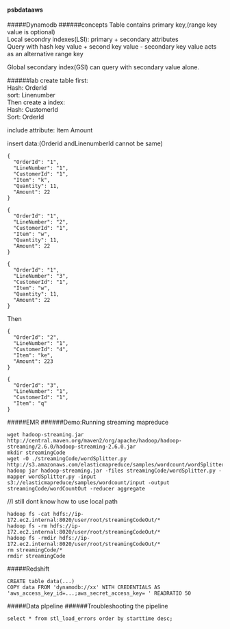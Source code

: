 #### psbdataaws
#####Dynamodb
######concepts
Table contains primary key,(range key value is optional)  
Local secondry indexes(LSI): primary + secondary attributes  
Query with hash key value + second key value - secondary key value acts as an alternative range key  
  
Global secondary index(GSI) can query with secondary value alone.

######lab
create table first:  
Hash: OrderId  
sort: Linenumber  
Then create a index:  
Hash: CustomerId  
Sort: OrderId   
  
include attribute: Item Amount  
  
insert data:(Orderid andLinenumberId cannot be same)
```
{
  "OrderId": "1",
  "LineNumber": "1",
  "CustomerId": "1",
  "Item": "k",
  "Quantity": 11,
  "Amount": 22
}
```
```
{
  "OrderId": "1",
  "LineNumber": "2",
  "CustomerId": "1",
  "Item": "w",
  "Quantity": 11,
  "Amount": 22
}
```
```
{
  "OrderId": "1",
  "LineNumber": "3",
  "CustomerId": "1",
  "Item": "w",
  "Quantity": 11,
  "Amount": 22
}
```

Then
```
{
  "OrderId": "2",
  "LineNumber": "1",
  "CustomerId": "4",
  "Item": "ke",
  "Amount": 223
}
```
```
{
  "OrderId": "3",
  "LineNumber": "1",
  "CustomerId": "1",
  "Item": "q"
}
```
#####EMR
######Demo:Running streaming mapreduce
```
wget hadoop-streaming.jar http://central.maven.org/maven2/org/apache/hadoop/hadoop-streaming/2.6.0/hadoop-streaming-2.6.0.jar
mkdir streamingCode
wget -O ./streamingCode/wordSplitter.py http://s3.amazonaws.com/elasticmapreduce/samples/wordcount/wordSplitter.py
hadoop jar hadoop-streaming.jar -files streamingCode/wordSplitter.py -mapper wordSplitter.py -input s3://elasticmapreduce/samples/wordcount/input -output streamingCode/wordCountOut -reducer aggregate
```
//I still dont know how to use local path
```
hadoop fs -cat hdfs://ip-172.ec2.internal:8020/user/root/streamingCodeOut/*
hadoop fs -rm hdfs://ip-172.ec2.internal:8020/user/root/streamingCodeOut/*
hadoop fs -rmdir hdfs://ip-172.ec2.internal:8020/user/root/streamingCodeOut/*
rm streamingCode/*
rmdir streamingCode
```
#####Redshift
```
CREATE table data(...)
COPY data FROM 'dynamodb://xx' WITH CREDENTIALS AS 'aws_access_key_id=...;aws_secret_access_key= ' READRATIO 50
```

#####Data plpeline
######Troubleshooting the pipeline
```
select * from stl_load_errors order by starttime desc;
```
